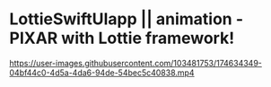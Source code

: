 # LottieSwiftUIapp || animation - PIXAR with Lottie framework!       
  
https://user-images.githubusercontent.com/103481753/174634349-04bf44c0-4d5a-4da6-94de-54bec5c40838.mp4


